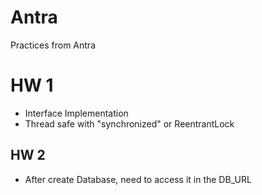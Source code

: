 # Antra
Practices from Antra

# HW 1
- Interface Implementation
- Thread safe with "synchronized" or ReentrantLock

## HW 2
- After create Database, need to access it in the DB_URL

